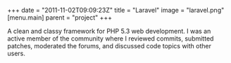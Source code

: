 +++
date = "2011-11-02T09:09:23Z"
title = "Laravel"
image = "laravel.png"
[menu.main]
  parent = "project"
+++

A clean and classy framework for PHP 5.3 web development.  I was an active member of the community where I reviewed commits, submitted patches, moderated the forums, and discussed code topics with other users.
